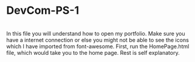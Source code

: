 # DevCom-PS-1
<br>
In this file you will understand how to open my portfolio. Make sure you have a internet connection or else you might not be able to see the icons which I have imported from font-awesome. First, run the HomePage.html file, which would take you to the home page. Rest is self explanatory.

